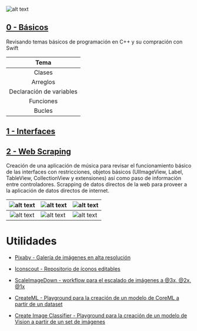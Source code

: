 ![alt text](https://camo.githubusercontent.com/de32b354687f1cd9b05a89e4aa03c7f2d311f294/68747470733a2f2f73776966742e6f72672f6173736574732f696d616765732f73776966742e737667)

## [0 - Básicos](https://github.com/ColeMacGrath/SwiftFromScratch/tree/master/0%20-%20Básicos)

Revisando temas básicos de programación en C++ y su compración con Swift

|           Tema           |
| :----------------------: |
|          Clases          |
|         Arreglos         |
| Declaración de variables |
|        Funciones         |
|          Bucles          |

## [1 - Interfaces](https://github.com/ColeMacGrath/SwiftFromScratch/tree/master/1%20-%20Interfaces/Interfaz-1)
## [2 - Web Scraping](https://github.com/ColeMacGrath/SwiftFromScratch/tree/master/2%20-%20Web%20Scrapping)

Creación de una aplicación de música para revisar el funcionamiento básico de las interfaces con restricciones, objetos básicos (UIImageView, Label, TableView, CollectionView y extensiones) así como paso de información entre controladores.  Scrapping de datos directos de la web para proveer a la aplicación de datos directos de internet.

| ![alt text](https://user-images.githubusercontent.com/42153044/65650765-c81ccb80-dfd1-11e9-94fa-c05ef8235b08.png) | ![alt text](https://user-images.githubusercontent.com/42153044/65650766-c8b56200-dfd1-11e9-846a-72e82cf38983.png) | ![alt text](https://user-images.githubusercontent.com/42153044/65650767-c8b56200-dfd1-11e9-8c00-3a16d87ba260.png) |
| :----------------------------------------------------------: | ------------------------------------------------------------ | ------------------------------------------------------------ |
| ![alt text](https://user-images.githubusercontent.com/42153044/65650768-c8b56200-dfd1-11e9-930a-1d7a016bd5a3.png) | ![alt text](https://user-images.githubusercontent.com/42153044/65650769-c8b56200-dfd1-11e9-8712-4cda7fed8792.png) | ![alt text](https://user-images.githubusercontent.com/42153044/65650770-c8b56200-dfd1-11e9-96c6-afc0838f48f1.png) |

# Utilidades

* [Pixaby - Galería de imágenes en alta resolución](https://pixabay.com)

* [Iconscout - Repositorio de íconos editables](https://iconscout.com)

* [ScaleImageDown - workflow para el escalado de imágenes a @3x, @2x, @1x](https://github.com/ColeMacGrath/SwiftFromScratch/tree/master/Utilidades/ScaleImageDown.workflow)

* [CreateML - Playground para la creación de un modelo de CoreML a partir de un dataset](https://github.com/ColeMacGrath/SwiftFromScratch/tree/master/Utilidades/CreateML.playground)

* [Create Image Classifier - Playground para la creación de un modelo de Vision a partir de un set de imágenes](https://github.com/ColeMacGrath/SwiftFromScratch/tree/master/Utilidades/Create%20Image%20Classifier.playground)
